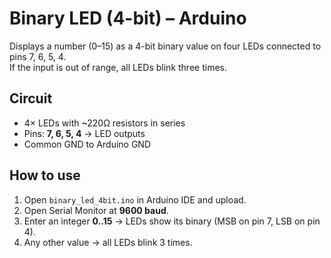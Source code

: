 # Binary LED (4-bit) – Arduino

Displays a number (0–15) as a 4-bit binary value on four LEDs connected to pins 7, 6, 5, 4.  
If the input is out of range, all LEDs blink three times.

## Circuit
- 4× LEDs with ~220Ω resistors in series  
- Pins: **7, 6, 5, 4** → LED outputs  
- Common GND to Arduino GND

## How to use
1. Open `binary_led_4bit.ino` in Arduino IDE and upload.  
2. Open Serial Monitor at **9600 baud**.  
3. Enter an integer **0..15** → LEDs show its binary (MSB on pin 7, LSB on pin 4).  
4. Any other value → all LEDs blink 3 times.